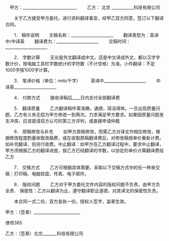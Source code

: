 
 


　甲方：___________________________
　　乙方：
北京
___________科技有限公司


　　关于乙方接受甲方委托，进行资料翻译事宜，经甲乙双方同意，签订以下翻译合同。


　　1． 稿件说明
　　文稿名称：_____________________
　　翻译类型为：英译中/中译英
　　翻译费为：_____________________
　　交稿时间：_____________________


　　2． 字数计算
　　无论是外文翻译成中文。还是中文译成外文，都以汉字字数计价，按电脑工具栏字数统计的字符数（不计空格）为准。小件翻译：不足1000字按1000字计算。


　　3． 笔译价格（单位：rmb/千字）
　　英译中_____________________
　　中译英_____________________


　　4． 付款方式
　　接收译稿后____日内支付全部翻译费


　　5． 翻译质量
　　乙方翻译稿件需准确，通顺，简洁得体。一旦出现质量问题，乙方有义务无偿为甲方修改一到两次。力求满足甲方要求。如果因质量问题发生冲突，应该提请双方认可的第三方评判，或直接申请仲裁


　　6． 原稿修改与补充
　　如甲方原稿修改，而需乙方对译文作相应修改，根据修改程度酌量收取改稿费，或在收取原稿翻译费后，对修改稿按单价重新计费。如补充翻译，则另行收费。中止翻译：如甲方在乙方翻译过程中，要求中止翻译，甲方须根据乙方的翻译进度，按乙方已经翻译的字数，以协定的单价计算翻译费给乙方


　　7． 交稿方式
　　乙方可根据具体需要，采取以下交稿方式中的任一种来交稿：打印稿、电脑软盘、传真、电子邮件。


　　8． 版权问题
　　乙方对于甲方委托文件内容的版权问题不负责，由甲方负全责． 保密性：乙方以翻译为业，遵守翻译职业道德，对其译文的保密性负责。


　　本合同一式二份，双方各执一份，授权人签字，盖章生效。


 



 甲方：（签章）_______________________
 

 

  
律师365

 

 

 
乙方：（签章）北京_______科技有限公司
 


 

 
 

 
 
 
  
 
  
 
   


   
 

   


   


   
 
 
  
 
 
 

